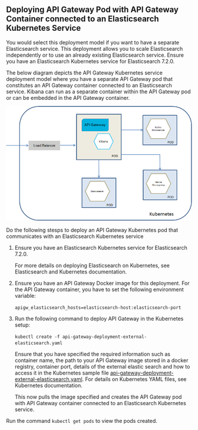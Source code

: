 ## Deploying API Gateway Pod with API Gateway Container connected to an Elasticsearch Kubernetes Service

You would select this deployment model if you want to have a separate Elasticsearch service. This deployment allows you to scale Elasticsearch independently or to use an already existing Elasticsearch service. Ensure you have an Elasticsearch Kubernetes service for Elasticsearch 7.2.0.

The below diagram depicts the API Gateway Kubernetes service deployment model where you have a separate API Gateway pod that constitutes an API Gateway container connected to an Elasticsearch service. Kibana can run as a separate container within the API Gateway pod or can be embedded in the API Gateway container.

![separate_pods_for_gateway_elasticsearch](../images/separate_pods_for_gateway_elasticsearch.png)

Do the following stesps to deploy an API Gateway Kubernetes pod that communicates with an Elasticsearch Kubernetes service

1. Ensure you have an Elasticsearch Kubernetes service for Elasticsearch 7.2.0.

   For more details on deploying Elasticsearch on Kubernetes, see Elasticsearch and Kubernetes documentation.

2. Ensure you have an API Gateway Docker image for this deployment. For the API Gateway container, you have to set the following environment variable:

   ``` apigw_elasticsearch_hosts=elasticsearch-host:elasticsearch-port ```

3. Run the following command to deploy API Gateway in the Kubernetes setup:

   ``` kubectl create -f api-gateway-deployment-external-elasticsearch.yaml ```

   Ensure that you have specified the required information such as container name, the path to your API Gateway image stored in a docker registry, container port, details of the external elastic search and how to access it in the Kubernetes sample file  [api-gateway-deployment-external-elasticsearch.yaml](api-gateway-deployment-external-elasticsearch.yaml). For details on Kubernetes YAML files, see Kubernetes documentation. 
   
   This now pulls the image specified and creates the API Gateway pod with API Gateway container connected to an Elasticsearch Kubernetes service.
   
Run the command `kubectl get pods` to view the pods created.
